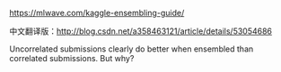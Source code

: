 https://mlwave.com/kaggle-ensembling-guide/

中文翻译版：http://blog.csdn.net/a358463121/article/details/53054686

Uncorrelated submissions clearly do better when ensembled than correlated submissions. But why?



